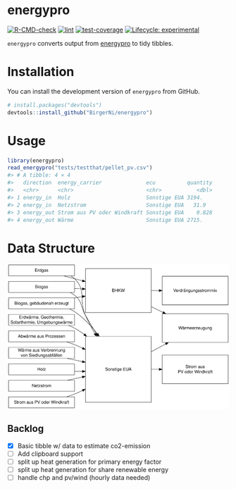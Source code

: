 
<!-- README.md is generated from README.Rmd. Please edit that file -->

# energypro

<!-- badges: start -->

[![R-CMD-check](https://github.com/BirgerNi/energypro/workflows/R-CMD-check/badge.svg)](https://github.com/BirgerNi/energypro/actions)
[![lint](https://github.com/BirgerNi/energypro/workflows/lint/badge.svg)](https://github.com/BirgerNi/energypro/actions)
[![test-coverage](https://github.com/BirgerNi/energypro/workflows/test-coverage/badge.svg)](https://github.com/BirgerNi/energypro/actions)
[![Lifecycle:
experimental](https://img.shields.io/badge/lifecycle-experimental-orange.svg)](https://lifecycle.r-lib.org/articles/stages.html#experimental)
<!-- badges: end -->

`energypro` converts output from
[energypro](https://www.emd-international.com/energypro/) to tidy
tibbles.

# Installation

You can install the development version of `energypro` from GitHub.

``` r
# install.packages("devtools")
devtools::install_github("BirgerNi/energypro")
```

# Usage

``` r
library(energypro)
read_energypro("tests/testthat/pellet_pv.csv")
#> # A tibble: 4 × 4
#>   direction  energy_carrier              ecu          quantity
#>   <chr>      <chr>                       <chr>           <dbl>
#> 1 energy_in  Holz                        Sonstige EUA 3194.   
#> 2 energy_in  Netzstrom                   Sonstige EUA   31.9  
#> 3 energy_out Strom aus PV oder Windkraft Sonstige EUA    0.828
#> 4 energy_out Wärme                       Sonstige EUA 2715.
```

# Data Structure

![](man/figures/energy-flows.png)

## Backlog

-   [x] Basic tibble w/ data to estimate co2-emission
-   [ ] Add clipboard support
-   [ ] split up heat generation for primary energy factor
-   [ ] split up heat generation for share renewable energy
-   [ ] handle chp and pv/wind (hourly data needed)
